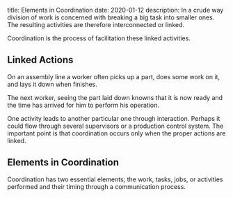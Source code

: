 title: Elements in Coordination
date: 2020-01-12
description: In a crude way division of work is concerned with breaking a big task into smaller ones. The resulting activities are therefore interconnected or linked.

Coordination is the process of facilitation these linked activities.

## Linked Actions
On an assembly line a worker often picks up a part, does some work on it, and lays it down when finishes.

The next worker, seeing the part laid down knowns that it is now ready and the time has arrived for him to perform his operation.

One activity leads to another particular one through interaction. Perhaps it could flow through several supervisors or a production control system. The important point is that coordination occurs only when the proper actions are linked.

## Elements in Coordination
Coordination has two essential elements; the work, tasks, jobs, or activities performed and their timing through a communication process.
